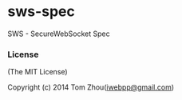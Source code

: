 sws-spec
========

SWS - SecureWebSocket Spec


### License
(The MIT License)

Copyright (c) 2014 Tom Zhou(iwebpp@gmail.com)

